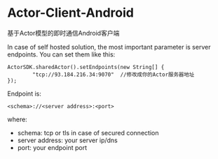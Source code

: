 # Actor-Client-Android
基于Actor模型的即时通信Android客户端

In case of self hosted solution, the most important parameter is server endpoints. You can set them like this: 


```
ActorSDK.sharedActor().setEndpoints(new String[] {
		"tcp://93.184.216.34:9070"  //修改成你的Actor服务器地址
});
```
Endpoint is:
```
<schema>://<server address>:<port>
```
where:
 - schema: tcp or tls in case of secured connection
 - server address: your server ip/dns
 - port: your endpoint port
